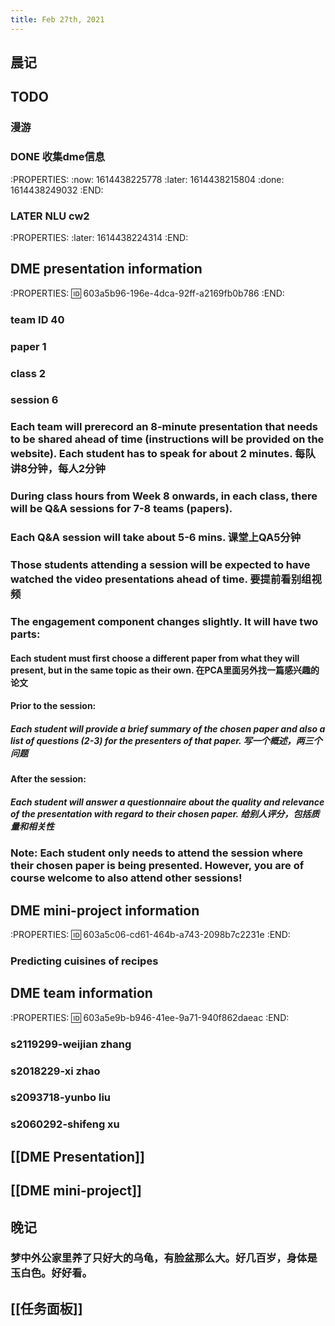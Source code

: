 ```yaml
---
title: Feb 27th, 2021
---
```


## 晨记
## TODO
### 漫游
### DONE 收集dme信息
:PROPERTIES:
:now: 1614438225778
:later: 1614438215804
:done: 1614438249032
:END:
### LATER NLU cw2
:PROPERTIES:
:later: 1614438224314
:END:
## DME presentation information
:PROPERTIES:
:id: 603a5b96-196e-4dca-92ff-a2169fb0b786
:END:
### team ID 40
### paper 1
### class 2
### session 6
### Each team will prerecord an 8-minute presentation that needs to be shared ahead of time (instructions will be provided on the website). Each student has to speak for about 2 minutes. 每队讲8分钟，每人2分钟
### During class hours from Week 8 onwards, in each class, there will be Q&A sessions for 7-8 teams (papers).
### Each Q&A session will take about 5-6 mins. 课堂上QA5分钟
### Those students attending a session will be expected to have watched the video presentations ahead of time. 要提前看别组视频
### The engagement component changes slightly. It will have two parts:
#### Each student must first choose a different paper from what they will present, but in the same topic as their own. 在PCA里面另外找一篇感兴趣的论文
#### Prior to the session:
##### Each student will provide a brief summary of the chosen paper and also a list of questions (2-3) for the presenters of that paper. 写一个概述，两三个问题
#### After the session:
##### Each student will answer a questionnaire about the quality and relevance of the presentation with regard to their chosen paper. 给别人评分，包括质量和相关性
### Note: Each student only needs to attend the session where their chosen paper is being presented. However, you are of course welcome to also attend other sessions!
## DME mini-project information
:PROPERTIES:
:id: 603a5c06-cd61-464b-a743-2098b7c2231e
:END:
### Predicting cuisines of recipes
## DME team information
:PROPERTIES:
:id: 603a5e9b-b946-41ee-9a71-940f862daeac
:END:
### s2119299-weijian zhang
### s2018229-xi zhao
### s2093718-yunbo liu
### s2060292-shifeng xu
## [[DME Presentation]]
## [[DME mini-project]]
## 晚记
### 梦中外公家里养了只好大的乌龟，有脸盆那么大。好几百岁，身体是玉白色。好好看。
## [[任务面板]]
###
